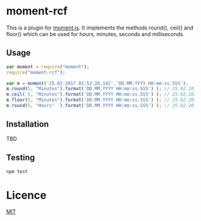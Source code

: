 # moment-rcf

This is a plugin for [moment.js](https://momentjs.com). It implements the methods round(), ceil() and floor() which can be used for hours, minutes, seconds and milliseconds.

## Usage

``` javascript
var moment = require("moment");
require("moment-rcf");

var m = moment('25.02.2017 02:52:26.142','DD.MM.YYYY HH:mm:ss.SSS');
m.round(5, "Minutes").format('DD.MM.YYYY HH:mm:ss.SSS') ); // 25.02.2017 02:50:00.000
m.ceil( 5, "Minutes").format('DD.MM.YYYY HH:mm:ss.SSS') ); // 25.02.2017 02:55:00.000
m.floor(5, "Minutes").format('DD.MM.YYYY HH:mm:ss.SSS') ); // 25.02.2017 02:50:00.000
m.round(5, "Hours"  ).format('DD.MM.YYYY HH:mm:ss.SSS') ); // 25.02.2017 05:00:00.000
```

## Installation
TBD

## Testing
``` console
npm test
```
# Licence

[MIT](LICENCE)